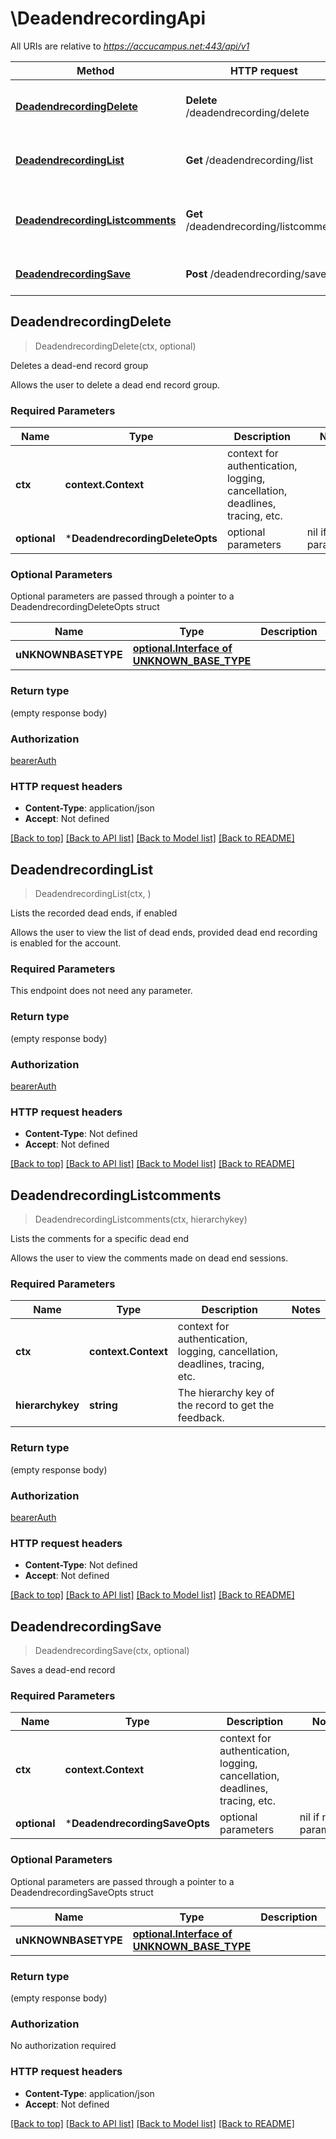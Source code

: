 # \DeadendrecordingApi

All URIs are relative to *https://accucampus.net:443/api/v1*

Method | HTTP request | Description
------------- | ------------- | -------------
[**DeadendrecordingDelete**](DeadendrecordingApi.md#DeadendrecordingDelete) | **Delete** /deadendrecording/delete | Deletes a dead-end record group
[**DeadendrecordingList**](DeadendrecordingApi.md#DeadendrecordingList) | **Get** /deadendrecording/list | Lists the recorded dead ends, if enabled
[**DeadendrecordingListcomments**](DeadendrecordingApi.md#DeadendrecordingListcomments) | **Get** /deadendrecording/listcomments | Lists the comments for a specific dead end
[**DeadendrecordingSave**](DeadendrecordingApi.md#DeadendrecordingSave) | **Post** /deadendrecording/save | Saves a dead-end record



## DeadendrecordingDelete

> DeadendrecordingDelete(ctx, optional)

Deletes a dead-end record group

Allows the user to delete a dead end record group.

### Required Parameters


Name | Type | Description  | Notes
------------- | ------------- | ------------- | -------------
**ctx** | **context.Context** | context for authentication, logging, cancellation, deadlines, tracing, etc.
 **optional** | ***DeadendrecordingDeleteOpts** | optional parameters | nil if no parameters

### Optional Parameters

Optional parameters are passed through a pointer to a DeadendrecordingDeleteOpts struct


Name | Type | Description  | Notes
------------- | ------------- | ------------- | -------------
 **uNKNOWNBASETYPE** | [**optional.Interface of UNKNOWN_BASE_TYPE**](UNKNOWN_BASE_TYPE.md)|  | 

### Return type

 (empty response body)

### Authorization

[bearerAuth](../README.md#bearerAuth)

### HTTP request headers

- **Content-Type**: application/json
- **Accept**: Not defined

[[Back to top]](#) [[Back to API list]](../README.md#documentation-for-api-endpoints)
[[Back to Model list]](../README.md#documentation-for-models)
[[Back to README]](../README.md)


## DeadendrecordingList

> DeadendrecordingList(ctx, )

Lists the recorded dead ends, if enabled

Allows the user to view the list of dead ends, provided dead end recording is enabled for the account.

### Required Parameters

This endpoint does not need any parameter.

### Return type

 (empty response body)

### Authorization

[bearerAuth](../README.md#bearerAuth)

### HTTP request headers

- **Content-Type**: Not defined
- **Accept**: Not defined

[[Back to top]](#) [[Back to API list]](../README.md#documentation-for-api-endpoints)
[[Back to Model list]](../README.md#documentation-for-models)
[[Back to README]](../README.md)


## DeadendrecordingListcomments

> DeadendrecordingListcomments(ctx, hierarchykey)

Lists the comments for a specific dead end

Allows the user to view the comments made on dead end sessions.

### Required Parameters


Name | Type | Description  | Notes
------------- | ------------- | ------------- | -------------
**ctx** | **context.Context** | context for authentication, logging, cancellation, deadlines, tracing, etc.
**hierarchykey** | **string**| The hierarchy key of the record to get the feedback. | 

### Return type

 (empty response body)

### Authorization

[bearerAuth](../README.md#bearerAuth)

### HTTP request headers

- **Content-Type**: Not defined
- **Accept**: Not defined

[[Back to top]](#) [[Back to API list]](../README.md#documentation-for-api-endpoints)
[[Back to Model list]](../README.md#documentation-for-models)
[[Back to README]](../README.md)


## DeadendrecordingSave

> DeadendrecordingSave(ctx, optional)

Saves a dead-end record

### Required Parameters


Name | Type | Description  | Notes
------------- | ------------- | ------------- | -------------
**ctx** | **context.Context** | context for authentication, logging, cancellation, deadlines, tracing, etc.
 **optional** | ***DeadendrecordingSaveOpts** | optional parameters | nil if no parameters

### Optional Parameters

Optional parameters are passed through a pointer to a DeadendrecordingSaveOpts struct


Name | Type | Description  | Notes
------------- | ------------- | ------------- | -------------
 **uNKNOWNBASETYPE** | [**optional.Interface of UNKNOWN_BASE_TYPE**](UNKNOWN_BASE_TYPE.md)|  | 

### Return type

 (empty response body)

### Authorization

No authorization required

### HTTP request headers

- **Content-Type**: application/json
- **Accept**: Not defined

[[Back to top]](#) [[Back to API list]](../README.md#documentation-for-api-endpoints)
[[Back to Model list]](../README.md#documentation-for-models)
[[Back to README]](../README.md)

